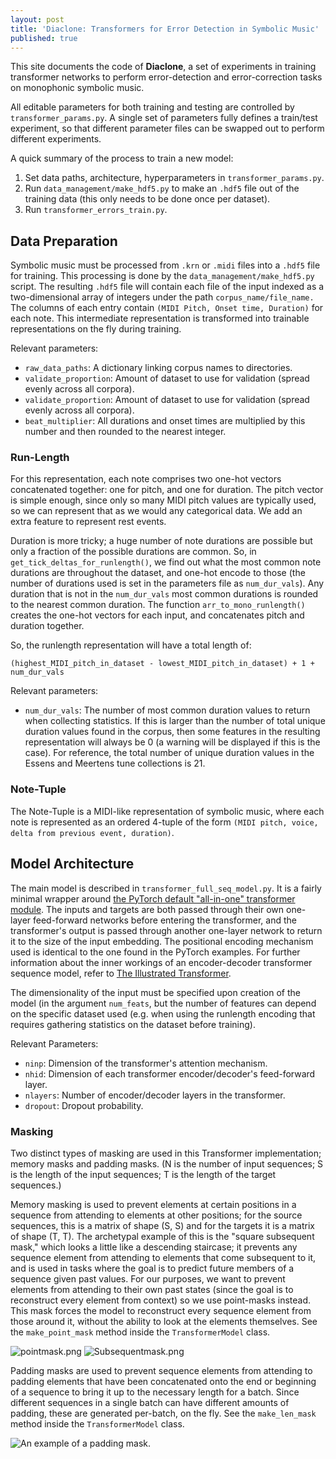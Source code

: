 ```yaml
---
layout: post
title: 'Diaclone: Transformers for Error Detection in Symbolic Music'
published: true
---
```


This site documents the code of **Diaclone**, a set of experiments in training transformer networks to perform error-detection and error-correction tasks on monophonic symbolic music.

All editable parameters for both training and testing are controlled by `transformer_params.py`. A single set of parameters fully defines a train/test experiment, so that different parameter files can be swapped out to perform different experiments.

A quick summary of the process to train a new model:

1. Set data paths, architecture, hyperparameters in `transformer_params.py`.
2. Run `data_management/make_hdf5.py` to make an `.hdf5` file out of the training data (this only needs to be done once per dataset).
3. Run `transformer_errors_train.py`.

## Data Preparation

Symbolic music must be processed from `.krn` or `.midi` files into a `.hdf5` file for training. This processing is done by the `data_management/make_hdf5.py` script.  The resulting `.hdf5` file will contain each file of the input indexed as a two-dimensional array of integers under the path `corpus_name/file_name.` The columns of each entry contain `(MIDI Pitch, Onset time, Duration)` for each note. This intermediate representation is transformed into trainable representations on the fly during training.

Relevant parameters:

- `raw_data_paths`: A dictionary linking corpus names to directories.
- `validate_proportion`: Amount of dataset to use for validation (spread evenly across all corpora).
- `validate_proportion`: Amount of dataset to use for validation (spread evenly across all corpora).
- `beat_multiplier`: All durations and onset times are multiplied by this number and then rounded to the nearest integer.

### Run-Length
For this representation, each note comprises two one-hot vectors concatenated together: one for pitch, and one for duration. The pitch vector is simple enough, since only so many MIDI pitch values are typically used, so we can represent that as we would any categorical data. We add an extra feature to represent rest events.

Duration is more tricky; a huge number of note durations are possible but only a fraction of the possible durations are common. So, in `get_tick_deltas_for_runlength()`, we find out what the most common note durations are throughout the dataset, and one-hot encode to those (the number of durations used is set in the parameters file as `num_dur_vals`). Any duration that is not in the `num_dur_vals` most common durations is rounded to the nearest common duration. The function `arr_to_mono_runlength()` creates the one-hot vectors for each input, and concatenates pitch and duration together. 

So, the runlength representation will have a total length of: 

`(highest_MIDI_pitch_in_dataset - lowest_MIDI_pitch_in_dataset) + 1 + num_dur_vals`

Relevant parameters:

- `num_dur_vals`: The number of most common duration values to return when collecting statistics. If this is larger than the number of total unique duration values found in the corpus, then some features in the resulting representation will always be 0 (a warning will be displayed if this is the case). For reference, the total number of unique duration values in the Essens and Meertens tune collections is 21.

### Note-Tuple
The Note-Tuple is a MIDI-like representation of symbolic music, where each note is represented as an ordered 4-tuple of the form `(MIDI pitch, voice, delta from previous event, duration)`.


## Model Architecture

The main model is described in `transformer_full_seq_model.py`. It is a fairly minimal wrapper around [the PyTorch default "all-in-one" transformer module](https://pytorch.org/docs/stable/generated/torch.nn.Transformer.html). The inputs and targets are both passed through their own one-layer feed-forward networks before entering the transformer, and the transformer's output is passed through another one-layer network to return it to the size of the input embedding. The positional encoding mechanism used is identical to the one found in the PyTorch examples. For further information about the inner workings of an encoder-decoder transformer sequence model, refer to [The Illustrated Transformer](http://jalammar.github.io/illustrated-transformer/).

The dimensionality of the input must be specified upon creation of the model (in the argument `num_feats`, but the number of features can depend on the specific dataset used (e.g. when using the runlength encoding that requires gathering statistics on the dataset before training).

Relevant Parameters:
- `ninp`: Dimension of the transformer's attention mechanism.
- `nhid`: Dimension of each transformer encoder/decoder's feed-forward layer.
- `nlayers`: Number of encoder/decoder layers in the transformer.
- `dropout`: Dropout probability.


### Masking

Two distinct types of masking are used in this Transformer implementation; memory masks and padding masks. (N is the number of input sequences; S is the length of the input sequences; T is the length of the target sequences.)

Memory masking is used to prevent elements at certain positions in a sequence from attending to elements at other positions; for the source sequences, this is a matrix of shape (S, S) and for the targets it is a matrix of shape (T, T). The archetypal example of this is the "square subsequent mask," which looks a little like a descending staircase; it prevents any sequence element from attending to elements that come subsequent to it, and is used in tasks where the goal is to predict future members of a sequence given past values. For our purposes, we want to prevent elements from attending to their own past states (since the goal is to reconstruct every element from context) so we use point-masks instead. This mask forces the model to reconstruct every sequence element from those around it, without the ability to look at the elements themselves. See the `make_point_mask` method inside the `TransformerModel` class.

![pointmask.png](https://raw.githubusercontent.com/timothydereuse/timothydereuse.github.io/master/_posts/pointmask.png) ![Subsequentmask.png](https://raw.githubusercontent.com/timothydereuse/timothydereuse.github.io/master/_posts/Subsequentmask.png)

Padding masks are used to prevent sequence elements from attending to padding elements that have been concatenated onto the end or beginning of a sequence to bring it up to the necessary length for a batch. Since different sequences in a single batch can have different amounts of padding, these are generated per-batch, on the fly. See the `make_len_mask` method inside the `TransformerModel` class.

![An example of a padding mask.](https://raw.githubusercontent.com/timothydereuse/timothydereuse.github.io/master/_posts/paddingmask.png)
